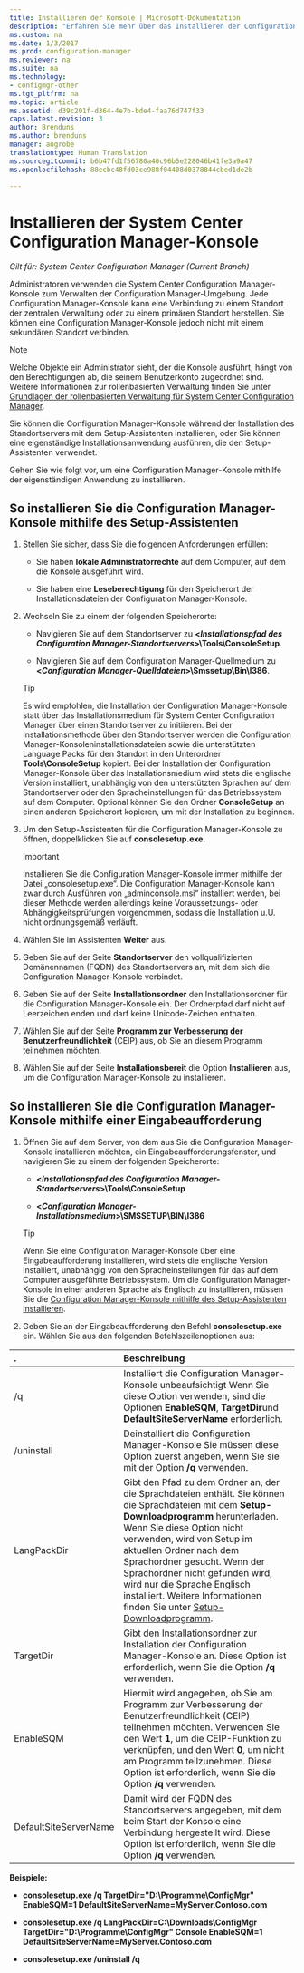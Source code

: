 ```yaml
---
title: Installieren der Konsole | Microsoft-Dokumentation
description: "Erfahren Sie mehr über das Installieren der Configuration Manager-Konsole, um eine Verbindung zu einem Standort der zentralen Verwaltung oder einem primären Standort herzustellen."
ms.custom: na
ms.date: 1/3/2017
ms.prod: configuration-manager
ms.reviewer: na
ms.suite: na
ms.technology:
- configmgr-other
ms.tgt_pltfrm: na
ms.topic: article
ms.assetid: d39c201f-d364-4e7b-bde4-faa76d747f33
caps.latest.revision: 3
author: Brenduns
ms.author: brenduns
manager: angrobe
translationtype: Human Translation
ms.sourcegitcommit: b6b47fd1f56780a40c96b5e228046b41fe3a9a47
ms.openlocfilehash: 88ecbc48fd03ce988f04408d0378844cbed1de2b

---
```

# <a name="install-the-system-center-configuration-manager-console"></a>Installieren der System Center Configuration Manager-Konsole

*Gilt für: System Center Configuration Manager (Current Branch)*

Administratoren verwenden die System Center Configuration Manager-Konsole zum Verwalten der Configuration Manager-Umgebung. Jede Configuration Manager-Konsole kann eine Verbindung zu einem Standort der zentralen Verwaltung oder zu einem primären Standort herstellen. Sie können eine Configuration Manager-Konsole jedoch nicht mit einem sekundären Standort verbinden.

> [!NOTE]  
>  Welche Objekte ein Administrator sieht, der die Konsole ausführt, hängt von den Berechtigungen ab, die seinem Benutzerkonto zugeordnet sind. Weitere Informationen zur rollenbasierten Verwaltung finden Sie unter [Grundlagen der rollenbasierten Verwaltung für System Center Configuration Manager](../../../../core/understand/fundamentals-of-role-based-administration.md).  

 Sie können die Configuration Manager-Konsole während der Installation des Standortservers mit dem Setup-Assistenten installieren, oder Sie können eine eigenständige Installationsanwendung ausführen, die den Setup-Assistenten verwendet.  

 Gehen Sie wie folgt vor, um eine Configuration Manager-Konsole mithilfe der eigenständigen Anwendung zu installieren.  

## <a name="to-install-the-configuration-manager-console-by-using-the-setup-wizard"></a>So installieren Sie die Configuration Manager-Konsole mithilfe des Setup-Assistenten  

1.  Stellen Sie sicher, dass Sie die folgenden Anforderungen erfüllen:  

    -  Sie haben **lokale Administratorrechte** auf dem Computer, auf dem die Konsole ausgeführt wird.  

    -   Sie haben eine **Leseberechtigung** für den Speicherort der Installationsdateien der Configuration Manager-Konsole.  

2.  Wechseln Sie zu einem der folgenden Speicherorte:  

    -   Navigieren Sie auf dem Standortserver zu **<*Installationspfad des Configuration Manager-Standortservers*>\Tools\ConsoleSetup**.  

    -   Navigieren Sie auf dem Configuration Manager-Quellmedium zu **<*Configuration Manager-Quelldateien*>\Smssetup\Bin\I386**.  

    > [!TIP]  
    >  Es wird empfohlen, die Installation der Configuration Manager-Konsole statt über das Installationsmedium für System Center Configuration Manager über einen Standortserver zu initiieren. Bei der Installationsmethode über den Standortserver werden die Configuration Manager-Konsoleninstallationsdateien sowie die unterstützten Language Packs für den Standort in den Unterordner **Tools\ConsoleSetup** kopiert. Bei der Installation der Configuration Manager-Konsole über das Installationsmedium wird stets die englische Version installiert, unabhängig von den unterstützten Sprachen auf dem Standortserver oder den Spracheinstellungen für das Betriebssystem auf dem Computer. Optional können Sie den Ordner **ConsoleSetup** an einen anderen Speicherort kopieren, um mit der Installation zu beginnen.

3.  Um den Setup-Assistenten für die Configuration Manager-Konsole zu öffnen, doppelklicken Sie auf **consolesetup.exe**.  

    > [!IMPORTANT]  
    >  Installieren Sie die Configuration Manager-Konsole immer mithilfe der Datei „consolesetup.exe“. Die Configuration Manager-Konsole kann zwar durch Ausführen von „adminconsole.msi“ installiert werden, bei dieser Methode werden allerdings keine Voraussetzungs- oder Abhängigkeitsprüfungen vorgenommen, sodass die Installation u.U. nicht ordnungsgemäß verläuft.  

4.  Wählen Sie im Assistenten **Weiter** aus.  

5.  Geben Sie auf der Seite **Standortserver** den vollqualifizierten Domänennamen (FQDN) des Standortservers an, mit dem sich die Configuration Manager-Konsole verbindet.  

6.  Geben Sie auf der Seite **Installationsordner** den Installationsordner für die Configuration Manager-Konsole ein. Der Ordnerpfad darf nicht auf Leerzeichen enden und darf keine Unicode-Zeichen enthalten.  

7.  Wählen Sie auf der Seite **Programm zur Verbesserung der Benutzerfreundlichkeit** (CEIP) aus, ob Sie an diesem Programm teilnehmen möchten.  

8.  Wählen Sie auf der Seite **Installationsbereit** die Option **Installieren** aus, um die Configuration Manager-Konsole zu installieren.  

## <a name="to-install-the-configuration-manager-console-from-a-command-prompt"></a>So installieren Sie die Configuration Manager-Konsole mithilfe einer Eingabeaufforderung  

1.  Öffnen Sie auf dem Server, von dem aus Sie die Configuration Manager-Konsole installieren möchten, ein Eingabeaufforderungsfenster, und navigieren Sie zu einem der folgenden Speicherorte:  

    -   **<*Installationspfad des Configuration Manager-Standortservers*>\Tools\ConsoleSetup**  

    -   **<*Configuration Manager-Installationsmedium*>\SMSSETUP\BIN\I386**  

    > [!TIP]  
    >  Wenn Sie eine Configuration Manager-Konsole über eine Eingabeaufforderung installieren, wird stets die englische Version installiert, unabhängig von den Spracheinstellungen für das auf dem Computer ausgeführte Betriebssystem. Um die Configuration Manager-Konsole in einer anderen Sprache als Englisch zu installieren, müssen Sie die [Configuration Manager-Konsole mithilfe des Setup-Assistenten installieren](#to-install-the-configuration-manager-console-by-using-the-setup-wizard).  

2.  Geben Sie an der Eingabeaufforderung den Befehl **consolesetup.exe** ein. Wählen Sie aus den folgenden Befehlszeilenoptionen aus:  

|  .     | Beschreibung     |
  | :------------- | :------------- |
  |/q|Installiert die Configuration Manager-Konsole unbeaufsichtigt Wenn Sie diese Option verwenden, sind die Optionen **EnableSQM**, **TargetDir**und **DefaultSiteServerName** erforderlich.|  
  |/uninstall|Deinstalliert die Configuration Manager-Konsole Sie müssen diese Option zuerst angeben, wenn Sie sie mit der Option **/q** verwenden.|  
  |LangPackDir|Gibt den Pfad zu dem Ordner an, der die Sprachdateien enthält. Sie können die Sprachdateien mit dem **Setup-Downloadprogramm** herunterladen. Wenn Sie diese Option nicht verwenden, wird von Setup im aktuellen Ordner nach dem Sprachordner gesucht. Wenn der Sprachordner nicht gefunden wird, wird nur die Sprache Englisch installiert. Weitere Informationen finden Sie unter [Setup-Downloadprogramm](setup-downloader.md).|  
  |TargetDir|Gibt den Installationsordner zur Installation der Configuration Manager-Konsole an. Diese Option ist erforderlich, wenn Sie die Option **/q** verwenden.|  
  |EnableSQM|Hiermit wird angegeben, ob Sie am Programm zur Verbesserung der Benutzerfreundlichkeit (CEIP) teilnehmen möchten. Verwenden Sie den Wert **1**, um die CEIP-Funktion zu verknüpfen, und den Wert **0**, um nicht am Programm teilzunehmen. Diese Option ist erforderlich, wenn Sie die Option **/q** verwenden.|  
  |DefaultSiteServerName|Damit wird der FQDN des Standortservers angegeben, mit dem beim Start der Konsole eine Verbindung hergestellt wird. Diese Option ist erforderlich, wenn Sie die Option **/q** verwenden.|  


  **Beispiele:**

  -  **consolesetup.exe /q TargetDir="D:\Programme\ConfigMgr" EnableSQM=1 DefaultSiteServerName=MyServer.Contoso.com**  

  -  **consolesetup.exe /q LangPackDir=C:\Downloads\ConfigMgr TargetDir="D:\Programme\ConfigMgr" Console EnableSQM=1 DefaultSiteServerName=MyServer.Contoso.com**  

  -  **consolesetup.exe /uninstall /q**  



<!--HONumber=Jan17_HO1-->


